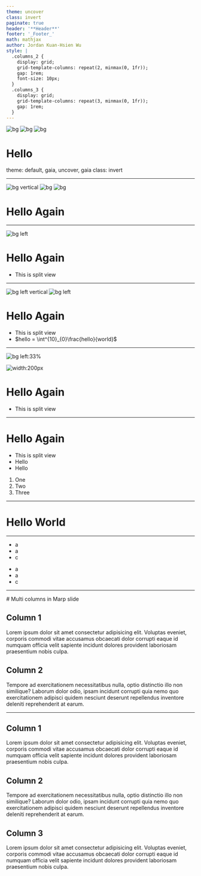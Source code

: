 ```yaml
---
theme: uncover
class: invert
paginate: true
header: '**Header**'
footer: '_Footer_'
math: mathjax
author: Jordan Kuan-Hsien Wu
style: |
  .columns_2 {
    display: grid;
    grid-template-columns: repeat(2, minmax(0, 1fr));
    gap: 1rem;
    font-size: 10px;
  }
  .columns_3 {
    display: grid;
    grid-template-columns: repeat(3, minmax(0, 1fr));
    gap: 1rem;
  }
---
```


<!-- _backgroundColor: yellow -->
<!-- _color: blue -->
<!-- _footer: hello -->
<!-- _font-size: 10px -->

![bg](https://images.pexels.com/photos/255379/pexels-photo-255379.jpeg?auto=compress&cs=tinysrgb&w=1260&h=750&dpr=1)
![bg](https://images.pexels.com/photos/255379/pexels-photo-255379.jpeg?auto=compress&cs=tinysrgb&w=1260&h=750&dpr=1)
![bg](https://images.pexels.com/photos/255379/pexels-photo-255379.jpeg?auto=compress&cs=tinysrgb&w=1260&h=750&dpr=1)

# Hello

theme: default, gaia, uncover, gaia
class: invert

<!--
Hello
World
-->

---

![bg vertical](https://images.pexels.com/photos/255379/pexels-photo-255379.jpeg?auto=compress&cs=tinysrgb&w=1260&h=750&dpr=1)
![bg](https://images.pexels.com/photos/255379/pexels-photo-255379.jpeg?auto=compress&cs=tinysrgb&w=1260&h=750&dpr=1)
![bg](https://images.pexels.com/photos/255379/pexels-photo-255379.jpeg?auto=compress&cs=tinysrgb&w=1260&h=750&dpr=1)

# Hello Again

---

![bg left](https://images.pexels.com/photos/255379/pexels-photo-255379.jpeg?auto=compress&cs=tinysrgb&w=1260&h=750&dpr=1)

# Hello Again
- This is split view

---

![bg left vertical](https://images.pexels.com/photos/255379/pexels-photo-255379.jpeg?auto=compress&cs=tinysrgb&w=1260&h=750&dpr=1)
![bg left](https://images.pexels.com/photos/255379/pexels-photo-255379.jpeg?auto=compress&cs=tinysrgb&w=1260&h=750&dpr=1)

# Hello Again
- This is split view
- $hello = \int^{10}_{0}\frac{hello}{world}$

<!--
The io.Reader interface is a type you'll see all over the Go interface, with just one method. Let's look at that method's signature.

* In the return value n is the number of bytes read to the buffer
* err can include EOF for reaching the end of the input
* The part I found surprising was we don't return the bytes we read, we copy them to a buffer we pass in. And the reason why is-[CHANGE SLIDE]
-->

---

![bg left:33%](https://images.pexels.com/photos/255379/pexels-photo-255379.jpeg?auto=compress&cs=tinysrgb&w=1260&h=750&dpr=1)

![width:200px](https://images.pexels.com/photos/255379/pexels-photo-255379.jpeg?auto=compress&cs=tinysrgb&w=1260&h=750&dpr=1)
# Hello Again
- This is split view

---

# Hello Again

* This is split view
* Hello
* Hello
1) One
2) Two
3) Three

---

<!--_color: red-->
<!--_backgroundColor:black-->
# <!--fit-->Hello World

---

<div class="columns_2">
<div>

* a
* a
* c

</div>

<div>

* a
* a
* c

</div>

---

</div>
# Multi columns in Marp slide

<div class="columns_2">
<div>

## Column 1

Lorem ipsum dolor sit amet consectetur adipisicing elit. Voluptas eveniet, corporis commodi vitae accusamus obcaecati dolor corrupti eaque id numquam officia velit sapiente incidunt dolores provident laboriosam praesentium nobis culpa.

</div>
<div>

## Column 2

Tempore ad exercitationem necessitatibus nulla, optio distinctio illo non similique? Laborum dolor odio, ipsam incidunt corrupti quia nemo quo exercitationem adipisci quidem nesciunt deserunt repellendus inventore deleniti reprehenderit at earum.

</div>
</div>

---

<div class="columns_3">
<div>


## Column 1

Lorem ipsum dolor sit amet consectetur adipisicing elit. Voluptas eveniet, corporis commodi vitae accusamus obcaecati dolor corrupti eaque id numquam officia velit sapiente incidunt dolores provident laboriosam praesentium nobis culpa.

</div>
<div>

## Column 2

Tempore ad exercitationem necessitatibus nulla, optio distinctio illo non similique? Laborum dolor odio, ipsam incidunt corrupti quia nemo quo exercitationem adipisci quidem nesciunt deserunt repellendus inventore deleniti reprehenderit at earum.

</div>

<div>

## Column 3

Lorem ipsum dolor sit amet consectetur adipisicing elit. Voluptas eveniet, corporis commodi vitae accusamus obcaecati dolor corrupti eaque id numquam officia velit sapiente incidunt dolores provident laboriosam praesentium nobis culpa.

</div>

</div>
